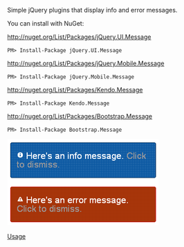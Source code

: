 Simple jQuery plugins that display info and error messages.

You can install with NuGet:

http://nuget.org/List/Packages/jQuery.UI.Message

    PM> Install-Package jQuery.UI.Message

http://nuget.org/List/Packages/jQuery.Mobile.Message

    PM> Install-Package jQuery.Mobile.Message

http://nuget.org/List/Packages/Kendo.Message

    PM> Install-Package Kendo.Message

http://nuget.org/List/Packages/Bootstrap.Message

    PM> Install-Package Bootstrap.Message

![](https://raw.githubusercontent.com/jrummell/jquery-message/master/demo/screen.png)

[Usage](https://github.com/jrummell/jquery-message/wiki)

